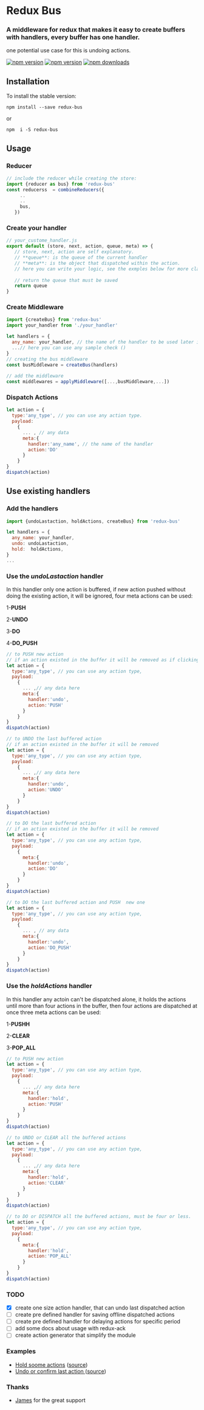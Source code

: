 # Redux Bus
### A middleware for redux that makes it easy to create buffers with handlers, every buffer has one handler.
one potential use case for this is undoing actions.


[![npm version](https://img.shields.io/npm/v/redux-bus.svg?style=flat-square)](https://www.npmjs.com/package/redux-bus)
[![npm version](https://img.shields.io/npm/v/redux-bus.svg?style=flat-square)](https://www.npmjs.com/package/redux-bus)
[![npm downloads](https://img.shields.io/npm/dm/redux-bus.svg?style=flat-square)](https://www.npmjs.com/package/redux-bus)

## Installation

To install the stable version:

```
npm install --save redux-bus
```
or
```
npm  i -S redux-bus
```



## Usage

### Reducer
```js
// include the reducer while creating the store:
import {reducer as bus} from 'redux-bus'
const reducerss  = combineReducers({
     ..
     ..
     bus,
   })
```

### Create your handler
```js
// your_custome_handler.js
export default (store, next, action, queue, meta) => {
   // store, next, action are self explanatory.
   // **queue**: is the queue of the current handler
   // **meta**: is the object that dispatched within the action.
   // here you can write your logic, see the exmples below for more clarification
   
   // return the queue that must be saved
   return queue
}
```

### Create Middleware
```js
import {createBus} from 'redux-bus' 
import your_handler from './your_handler'

let handlers = {
  any_name: your_handler, // the name of the handler to be used later in action.meta
  ...// here you can use any sample check ()
}
// creating the bus middleware
const busMiddleware = createBus(handlers)
     
// add the middleware
const middlewares = applyMiddleware([...,busMiddleware,...])
```

### Dispatch Actions
```js
let action = {
  type:'any_type', // you can use any action type.
  payload:
    {
      ... , // any data
      meta:{
        handler:'any_name', // the name of the handler
        action:'DO'
      }
    }
}
dispatch(action)
```



## Use existing handlers
### Add the handlers
```js
import {undoLastaction, holdActions, createBus} from 'redux-bus' 

let handlers = {
  any_name: your_handler,
  undo: undoLastaction,
  hold:  holdActions,
}
...
```
### Use the *undoLastaction* handler
In this handler only one action is buffered, if new action pushed without doing the existing action, it will be ignored,
four meta actions can be used:

1-**PUSH**

2-**UNDO**

3-**DO**

4-**DO_PUSH**

```js
// to PUSH new action
// if an action existed in the buffer it will be removed as if clicking indo
let action = {
  type:'any_type', // you can use any action type,
  payload:
    {
      ... ,// any data here
      meta:{
        handler:'undo',
        action:'PUSH'
      }
    }
}
dispatch(action)

// to UNDO the last buffered action
// if an action existed in the buffer it will be removed
let action = {
  type:'any_type', // you can use any action type,
  payload:
    {
      ... ,// any data here
      meta:{
        handler:'undo',
        action:'UNDO'
      }
    }
}
dispatch(action)

// to DO the last buffered action
// if an action existed in the buffer it will be removed
let action = {
  type:'any_type', // you can use any action type,
  payload:
    {
      meta:{
        handler:'undo',
        action:'DO'
      }
    }
}
dispatch(action)

// to DO the last buffered action and PUSH  new one
let action = {
  type:'any_type', // you can use any action type,
  payload:
    {
      ... , // any data
      meta:{
        handler:'undo',
        action:'DO_PUSH'
      }
    }
}
dispatch(action)

```
### Use the *holdActions* handler
In this handler any actoin can't be dispatched alone, it holds the actions until more than four actions in the buffer, then four actions are dispatched at once
three meta actions can be used:

1-**PUSHH**

2-**CLEAR**

3-**POP_ALL**

```js
// to PUSH new action
let action = {
  type:'any_type', // you can use any action type,
  payload:
    {
      ... ,// any data here
      meta:{
        handler:'hold',
        action:'PUSH'
      }
    }
}
dispatch(action)

// to UNDO or CLEAR all the buffered actions
let action = {
  type:'any_type', // you can use any action type,
  payload:
    {
      ... ,// any data here
      meta:{
        handler:'hold',
        action:'CLEAR'
      }
    }
}
dispatch(action)

// to DO or DISPATCH all the buffered actions, must be four or less.
let action = {
  type:'any_type', // you can use any action type,
  payload:
    {
      meta:{
        handler:'hold',
        action:'POP_ALL'
      }
    }
}
dispatch(action)
```
### TODO
- [x] create one size action handler, that can undo last dispatched action
- [ ] create pre defined handler for saving offline dispatched actions
- [ ] create pre defined handler for delaying actions for specific period
- [ ] add some docs about usage with redux-ack
- [ ] create action generator that simplify the module

### Examples

* [Hold soome actions](https://github.com/challenger532/redux-bus/blob/master/src/samples/hold_actions.js) ([source](https://github.com/challenger532/redux-bus/blob/master/src/samples/hold_actions.js))
* [Undo or confirm last action ](https://github.com/challenger532/redux-bus/blob/master/src/samples/undo_lastaction.js) ([source](https://github.com/challenger532/redux-bus/blob/master/src/samples/undo_lastaction.js))


### Thanks

* [James](https://github.com/aretecode) for the great support
